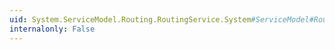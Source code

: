 ```yaml
---
uid: System.ServiceModel.Routing.RoutingService.System#ServiceModel#Routing#ISimplexDatagramRouter#BeginProcessMessage(System.ServiceModel.Channels.Message,System.AsyncCallback,System.Object)
internalonly: False
---
```

